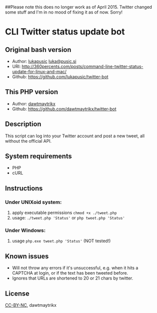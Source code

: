 ##Please note this does no longer work as of April 2015. Twitter changed some stuff and I'm in no mood of fixing it as of now. Sorry!


# CLI Twitter status update bot
## Original bash version
* Author: [lukapusic](https://github.com/lukapusic) <luka@pusic.si>
* URI: http://360percents.com/posts/command-line-twitter-status-update-for-linux-and-mac/
* Github: https://github.com/lukapusic/twitter-bot

## This PHP version
* Author: [dawtmaytrikx](https://github.com/dawtmaytrikx)
* Github: https://github.com/dawtmaytrikx/twitter-bot

## Description
This script can log into your Twitter account and post a new tweet, all without the official API.

## System requirements
* PHP
* cURL

## Instructions
### Under UNIXoid system:
1. apply executable permissions ```chmod +x ./tweet.php```
2. usage: ```./tweet.php 'Status'``` or ```php tweet.php 'Status'```

### Under Windows:
1. usage ```php.exe tweet.php 'Status'``` (NOT tested!)

## Known issues
* Will not throw any errors if it's unsuccessful, e.g. when it hits a CAPTCHA at login, or if the text has been tweeted before.
* Ignores that URLs are shortened to 20 or 21 chars by twitter.

## License
[CC-BY-NC](https://creativecommons.org/licenses/by-nc/2.0/), dawtmaytrikx
